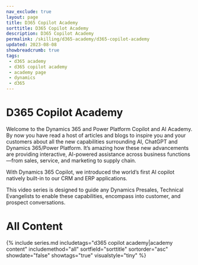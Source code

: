 ```yaml
---
nav_exclude: true
layout: page
title: D365 Copilot Academy
sorttitle: D365 Copilot Academy
description: D365 Copilot Academy
permalink: /skilling/d365-academy/d365-copilot-academy
updated: 2023-08-08
showbreadcrumb: true
tags: 
 - d365 academy
 - d365 copilot academy
 - academy page
 - dynamics
 - d365
---
```


# D365 Copilot Academy

Welcome to the Dynamics 365 and Power Platform Copilot and AI Academy. By now you have read a host of articles and blogs to inspire you and your customers about all the new capabilities surrounding AI, ChatGPT and Dynamics 365/Power Platform. It’s amazing how these new advancements are providing interactive, AI-powered assistance across business functions—from sales, service, and marketing to supply chain.

With Dynamics 365 Copilot, we introduced the world’s first AI copilot natively built-in to our CRM and ERP applications.

This video series is designed to guide any Dynamics Presales, Technical Evangelists to enable these capabilities, encompass into customer, and prospect conversations.

# All Content

{% include series.md 
    includetags="d365 copilot academy|academy content" 
    includemethod="all" 
    sortfield="sorttitle" sortorder="asc" showdate="false" showtags="true" 
    visualstyle="tiny"
%}